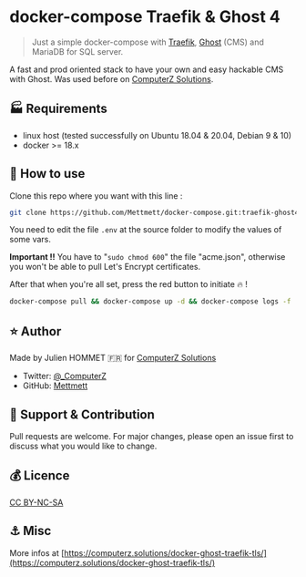 
# docker-compose Traefik & Ghost 4

> Just a simple docker-compose with [Traefik](https://traefik.io/), [Ghost](https://ghost.org/) (CMS) and MariaDB for SQL server.

A fast and prod oriented stack to have your own and easy hackable CMS with Ghost. Was used before on [ComputerZ Solutions](https://computerz.solutions/).

## :factory: Requirements

* linux host (tested successfully on Ubuntu 18.04 & 20.04, Debian 9 & 10)
* docker >= 18.x

## :rocket: How to use

Clone this repo where you want with this line :

```bash
git clone https://github.com/Mettmett/docker-compose.git:traefik-ghost4/
```

You need to edit the file `.env` at the source folder to modify the values of some vars.

**Important !!** You have to "`sudo chmod 600`" the file "acme.json", otherwise you won't be able to pull Let's Encrypt certificates.

After that when you're all set, press the red button to initiate :fire: !

```bash
docker-compose pull && docker-compose up -d && docker-compose logs -f
```

## :star: Author

Made by Julien HOMMET :fr: for [ComputerZ Solutions](https://computerz.solutions/)

* Twitter: [@_ComputerZ](https://twitter.com/_ComputerZ)
* GitHub: [Mettmett](https://github.com/Mettmett)

## :wrench: Support & Contribution

Pull requests are welcome. For major changes, please open an issue first to discuss what you would like to change.

## :moneybag: Licence

[CC BY-NC-SA](https://creativecommons.org/licenses/by-nc-sa/4.0)

## :anchor: Misc

More infos at [https://computerz.solutions/docker-ghost-traefik-tls/](https://computerz.solutions/docker-ghost-traefik-tls/)
